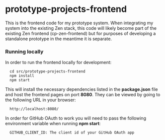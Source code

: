 # prototype-projects-frontend

This is the frontend code for my prototype system. When integrating my system into the existing Zen stack, this code will likely become part of the existing Zen frontend (cp-zen-frontend) but for purposes of developing a standalone prototype in the meantime it is separate.

### Running locally

In order to run the frontend locally for development:

```
  cd src/prototype-projects-frontend
  npm install
  npm start
```

This will install the necessary dependencies listed in the **package.json** file and host the frontend pages on port **8080**. They can be viewed by going to the following URL in your browser:

```
  http://localhost:8080/
```

In order for GitHub OAuth to work you will need to pass the following environment variable when running **npm start**:

```
  GITHUB_CLIENT_ID: The client id of your GitHub OAuth app
```